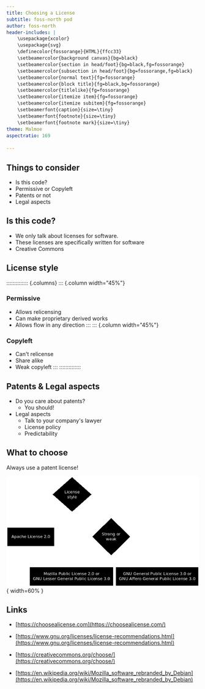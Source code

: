 ```yaml
---
title: Choosing a License
subtitle: foss-north pod
author: foss-north
header-includes: |
    \usepackage{xcolor}
    \usepackage{svg}
    \definecolor{fossorange}{HTML}{ffcc33}
    \setbeamercolor{background canvas}{bg=black}
    \setbeamercolor{section in head/foot}{bg=black,fg=fossorange}
    \setbeamercolor{subsection in head/foot}{bg=fossorange,fg=black}
    \setbeamercolor{normal text}{fg=fossorange}
    \setbeamercolor{block title}{fg=black,bg=fossorange}
    \setbeamercolor{titlelike}{fg=fossorange}
    \setbeamercolor{itemize item}{fg=fossorange}
    \setbeamercolor{itemize subitem}{fg=fossorange}
    \setbeamerfont{caption}{size=\tiny}
    \setbeamerfont{footnote}{size=\tiny}
    \setbeamerfont{footnote mark}{size=\tiny}
theme: Malmoe
aspectratio: 169

---
```


## Things to consider
- Is this code?
- Permissive or Copyleft
- Patents or not
- Legal aspects

## Is this code?
- We only talk about licenses for software.
- These licenses are specifically written for software
- Creative Commons

## License style
:::::::::::::: {.columns}
::: {.column width="45%"}
### Permissive
- Allows relicensing
- Can make proprietary derived works
- Allows flow in any direction
:::
::: {.column width="45%"}
### Copyleft
- Can't relicense
- Share alike
- Weak copyleft
:::
::::::::::::::

## Patents & Legal aspects
- Do you care about patents?
    - You should!
- Legal aspects
    - Talk to your company's lawyer
    - License policy
    - Predictability

## What to choose
Always use a patent license!

![Flowchart for choosing license](choose-flow.png){ width=60% }

## Links
- [https://choosealicense.com](https://choosealicense.com/)
- [https://www.gnu.org/licenses/license-recommendations.html](https://www.gnu.org/licenses/license-recommendations.html)
- [https://creativecommons.org/choose/](https://creativecommons.org/choose/)


- [https://en.wikipedia.org/wiki/Mozilla_software_rebranded_by_Debian](https://en.wikipedia.org/wiki/Mozilla_software_rebranded_by_Debian)
